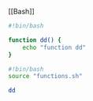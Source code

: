 [[Bash]]

``` functions.sh
#!bin/bash

function dd() {
	echo "function dd"
}
```


``` main.sh
#!bin/bash
source "functions.sh"

dd 

```


